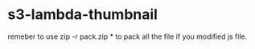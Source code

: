 # s3-lambda-thumbnail

remeber to use zip -r pack.zip * to pack all the file if you modified js file.
